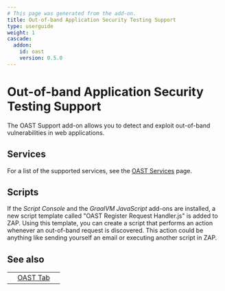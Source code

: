 ```yaml
---
# This page was generated from the add-on.
title: Out-of-band Application Security Testing Support
type: userguide
weight: 1
cascade:
  addon:
    id: oast
    version: 0.5.0
---
```


# Out-of-band Application Security Testing Support

The OAST Support add-on allows you to detect and exploit out-of-band vulnerabilities in web applications.

## Services

For a list of the supported services, see the [OAST Services](/docs/desktop/addons/oast-support/services/) page.

## Scripts

If the *Script Console* and the *GraalVM JavaScript* add-ons are installed, a new script template called "OAST Register Request Handler.js" is added to ZAP. Using this template, you can create a script that performs an action whenever an out-of-band request is discovered. This action could be anything like sending yourself an email or executing another script in ZAP.

## See also

|   |                                                    |   |
|---|----------------------------------------------------|---|
|   | [OAST Tab](/docs/desktop/addons/oast-support/tab/) |   |
